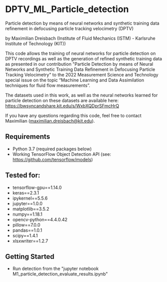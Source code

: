 # DPTV_ML_Particle_detection
Particle detection by means of neural networks and synthetic training data refinement in defocusing particle tracking velocimetry (DPTV)

by Maximilian Dreisbach (Institute of Fluid Mechanics (ISTM) - Karlsruhe Institute of Technology (KIT))

This code allows the training of neural networks for particle detection on DPTV recordings as well as the generation of refined synthetic training data as presented in our contribution "Particle Detection by means of Neural Networks and Synthetic Training Data Refinement in Defocusing Particle Tracking Velocimetry" to the 2022 Measurement Science and Technology special issue on the topic “Machine Learning and Data Assimilation techniques for fluid flow measurements”.

The datasets used in this work, as well as the neural networks learned for particle detection on these datasets are available here:
https://bwsyncandshare.kit.edu/s/WxbXQDprSFmcHrQ

If you have any questions regarding this code, feel free to contact Maximilian (maximilian.dreisbach@kit.edu).

## Requirements
- Python 3.7 (required packages below)
- Working TensorFlow Object Detection API (see: https://github.com/tensorflow/models)

## Tested for: 
- tensorflow-gpu==1.14.0 
- keras==2.3.1
- ipykernel==5.5.6
- jupyter==1.0.0
- matplotlib==3.5.2
- numpy==1.18.1
- opencv-python==4.4.0.42
- pillow==7.0.0
- pandas==1.0.1
- scipy==1.4.1
- xlsxwriter==1.2.7

## Getting Started
- Run detection from the "jupyter notebook M1_particle_detection_evaluate_results.ipynb"

